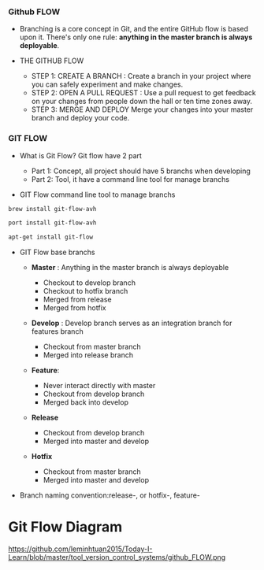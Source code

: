 
### Github FLOW

* Branching is a core concept in Git, and the entire GitHub flow is based upon it. 
There's only one rule: **anything in the master branch is always deployable**.

* THE GITHUB FLOW
  * STEP 1: CREATE A BRANCH : Create a branch in your project where you can safely experiment and make changes.
  * STEP 2: OPEN A PULL REQUEST : Use a pull request to get feedback on your changes from people down the hall or ten time zones away.
  * STEP 3: MERGE AND DEPLOY Merge your changes into your master branch and deploy your code.
  
  
### GIT FLOW

* What is Git Flow? Git flow have 2 part
  * Part 1: Concept, all project should have 5 branchs when developing
  * Part 2: Tool, it have a command line tool for manage branchs 

* GIT Flow command line tool to manage branchs 

```sh
brew install git-flow-avh

port install git-flow-avh

apt-get install git-flow
```
* GIT Flow base branchs

    * **Master** : Anything in the master branch is always deployable
      * Checkout to develop branch
      * Checkout to hotfix branch
      * Merged from release
      * Merged from hotfix

    * **Develop** : Develop branch serves as an integration branch for features branch
      * Checkout from master branch
      * Merged into release branch
      
    * **Feature**: 
      * Never interact directly with master
      * Checkout from develop branch
      * Merged back into develop
      
    * **Release**
      * Checkout from develop branch
      * Merged into master and develop
      
    * **Hotfix**
      * Checkout from master branch
      * Merged into master and develop
    
 * Branch naming convention:release-, or hotfix-, feature-
 
 
 
# Git Flow Diagram

https://github.com/leminhtuan2015/Today-I-Learn/blob/master/tool_version_control_systems/github_FLOW.png

[logo]: https://github.com/leminhtuan2015/Today-I-Learn/blob/master/tool_version_control_systems/github_FLOW.png "Logo Title Text 2"

 
 
 
